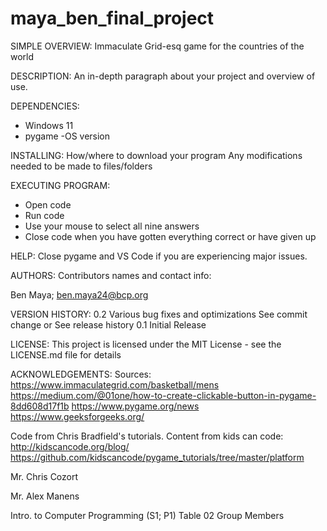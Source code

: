 # maya_ben_final_project

SIMPLE OVERVIEW:
Immaculate Grid-esq game for the countries of the world

DESCRIPTION:
An in-depth paragraph about your project and overview of use.

DEPENDENCIES:
- Windows 11
- pygame 
-OS version


INSTALLING:
How/where to download your program
Any modifications needed to be made to files/folders

EXECUTING PROGRAM:
- Open code
- Run code
- Use your mouse to select all nine answers
- Close code when you have gotten everything correct or have given up

HELP:
Close pygame and VS Code if you are experiencing major issues.

AUTHORS:
Contributors names and contact info:

Ben Maya; ben.maya24@bcp.org

VERSION HISTORY:
0.2
Various bug fixes and optimizations
See commit change or See release history
0.1
Initial Release

LICENSE:
This project is licensed under the MIT License - see the LICENSE.md file for details

ACKNOWLEDGEMENTS:
Sources:
https://www.immaculategrid.com/basketball/mens
https://medium.com/@01one/how-to-create-clickable-button-in-pygame-8dd608d17f1b
https://www.pygame.org/news
https://www.geeksforgeeks.org/

Code from Chris Bradfield's tutorials. Content from kids can code: 
http://kidscancode.org/blog/
https://github.com/kidscancode/pygame_tutorials/tree/master/platform

Mr. Chris Cozort

Mr. Alex Manens

Intro. to Computer Programming (S1; P1) Table 02 Group Members